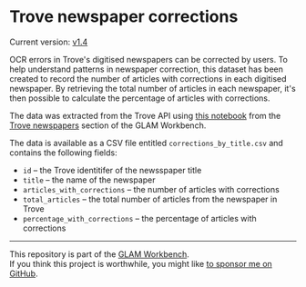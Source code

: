 # Trove newspaper corrections

Current version: [v1.4](https://github.com/GLAM-Workbench/trove-newspapers-corrections/releases/tag/v1.4)

OCR errors in Trove's digitised newspapers can be corrected by users. To help understand patterns in newspaper correction, this dataset has been created to record the number of articles with corrections in each digitised newspaper. By retrieving the total number of articles in each newspaper, it's then possible to calculate the percentage of articles with corrections.

The data was extracted from the Trove API using [this notebook](https://glam-workbench.net/trove-newspapers/Analysing_OCR_corrections/) from the [Trove newspapers](https://glam-workbench.net/trove-newspapers/) section of the GLAM Workbench.

The data is available as a CSV file entitled `corrections_by_title.csv` and contains the following fields:

- `id` – the Trove identitifer of the newsspaper title
- `title` – the name of the newspaper
- `articles_with_corrections` – the number of articles with corrections
- `total_articles` – the total number of articles from the newspaper in Trove
- `percentage_with_corrections` – the percentage of articles with corrections

----

This repository is part of the [GLAM Workbench](https://glam-workbench.net/).  
If you think this project is worthwhile, you might like [to sponsor me on GitHub](https://github.com/sponsors/wragge?o=esb).
